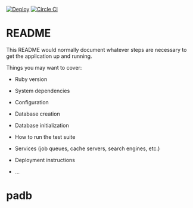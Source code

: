 [![Deploy](https://www.herokucdn.com/deploy/button.png)](https://heroku.com/deploy)
[![Circle CI](https://circleci.com/gh/blackfist/padb/tree/master.svg?style=svg)](https://circleci.com/gh/blackfist/padb/tree/master)

# README

This README would normally document whatever steps are necessary to get the
application up and running.

Things you may want to cover:

* Ruby version

* System dependencies

* Configuration

* Database creation

* Database initialization

* How to run the test suite

* Services (job queues, cache servers, search engines, etc.)

* Deployment instructions

* ...
# padb
